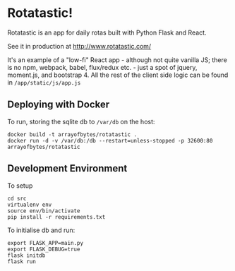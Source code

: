 Rotatastic!
===========

Rotatastic is an app for daily rotas built with Python Flask and React.

See it in production at http://www.rotatastic.com/

It's an example of a "low-fi" React app - although not quite vanilla JS; there
is no npm, webpack, babel, flux/redux etc. - just a spot of jquery, moment.js,
and bootstrap 4. All the rest of the client side logic can be found in
`/app/static/js/app.js`

Deploying with Docker
---------------------

To run, storing the sqlite db to `/var/db` on the host:

```
docker build -t arrayofbytes/rotatastic .
docker run -d -v /var/db:/db --restart=unless-stopped -p 32600:80 arrayofbytes/rotatastic
```

Development Environment
-----------------------

To setup
```
cd src
virtualenv env
source env/bin/activate
pip install -r requirements.txt
```

To initialise db and run:

```
export FLASK_APP=main.py
export FLASK_DEBUG=true
flask initdb
flask run
```


